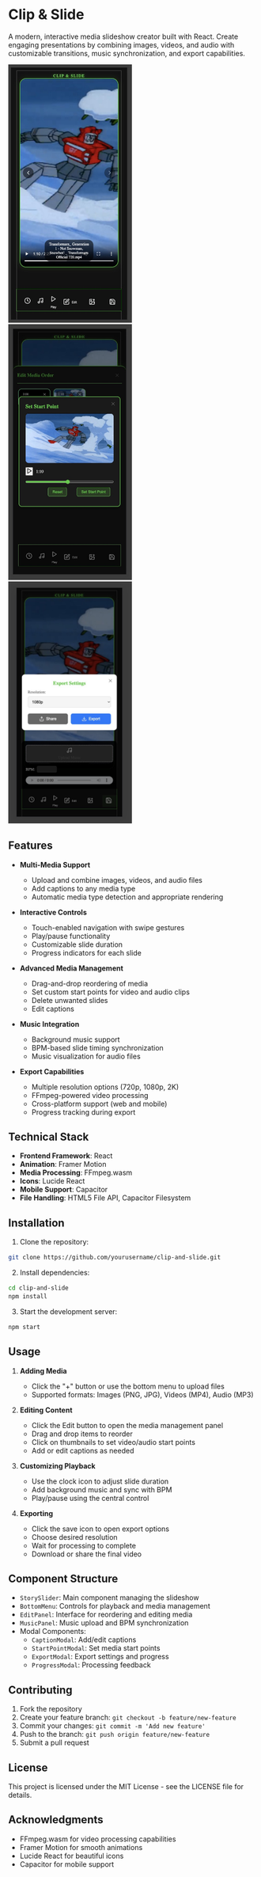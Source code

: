 # Clip & Slide

A modern, interactive media slideshow creator built with React. Create engaging presentations by combining images, videos, and audio with customizable transitions, music synchronization, and export capabilities.


<img src="src/assets/mainui.jpg" alt="Mobile Screenshot" width="250" style="display: inline-block; margin-right: 10px;"/>
<img src="src/assets/editClips.jpg" alt="Mobile Screenshot" width="250" style="display: inline-block; margin-right: 10px;"/>
<img src="src/assets/Export.jpg" alt="Mobile Screenshot" width="250" style="display: inline-block;"/>

## Features

- **Multi-Media Support**
  - Upload and combine images, videos, and audio files
  - Add captions to any media type
  - Automatic media type detection and appropriate rendering

- **Interactive Controls**
  - Touch-enabled navigation with swipe gestures
  - Play/pause functionality
  - Customizable slide duration
  - Progress indicators for each slide

- **Advanced Media Management**
  - Drag-and-drop reordering of media
  - Set custom start points for video and audio clips
  - Delete unwanted slides
  - Edit captions

- **Music Integration**
  - Background music support
  - BPM-based slide timing synchronization
  - Music visualization for audio files

- **Export Capabilities**
  - Multiple resolution options (720p, 1080p, 2K)
  - FFmpeg-powered video processing
  - Cross-platform support (web and mobile)
  - Progress tracking during export

## Technical Stack

- **Frontend Framework**: React
- **Animation**: Framer Motion
- **Media Processing**: FFmpeg.wasm
- **Icons**: Lucide React
- **Mobile Support**: Capacitor
- **File Handling**: HTML5 File API, Capacitor Filesystem

## Installation

1. Clone the repository:
```bash
git clone https://github.com/yourusername/clip-and-slide.git
```

2. Install dependencies:
```bash
cd clip-and-slide
npm install
```

3. Start the development server:
```bash
npm start
```

## Usage

1. **Adding Media**
   - Click the "+" button or use the bottom menu to upload files
   - Supported formats: Images (PNG, JPG), Videos (MP4), Audio (MP3)

2. **Editing Content**
   - Click the Edit button to open the media management panel
   - Drag and drop items to reorder
   - Click on thumbnails to set video/audio start points
   - Add or edit captions as needed

3. **Customizing Playback**
   - Use the clock icon to adjust slide duration
   - Add background music and sync with BPM
   - Play/pause using the central control

4. **Exporting**
   - Click the save icon to open export options
   - Choose desired resolution
   - Wait for processing to complete
   - Download or share the final video

## Component Structure

- `StorySlider`: Main component managing the slideshow
- `BottomMenu`: Controls for playback and media management
- `EditPanel`: Interface for reordering and editing media
- `MusicPanel`: Music upload and BPM synchronization
- Modal Components:
  - `CaptionModal`: Add/edit captions
  - `StartPointModal`: Set media start points
  - `ExportModal`: Export settings and progress
  - `ProgressModal`: Processing feedback

## Contributing

1. Fork the repository
2. Create your feature branch: `git checkout -b feature/new-feature`
3. Commit your changes: `git commit -m 'Add new feature'`
4. Push to the branch: `git push origin feature/new-feature`
5. Submit a pull request

## License

This project is licensed under the MIT License - see the LICENSE file for details.

## Acknowledgments

- FFmpeg.wasm for video processing capabilities
- Framer Motion for smooth animations
- Lucide React for beautiful icons
- Capacitor for mobile support
